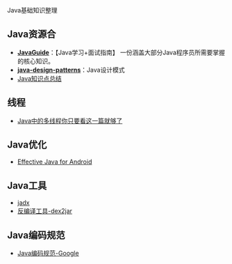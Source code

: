 Java基础知识整理


## Java资源合
* [**JavaGuide**](https://github.com/Snailclimb/JavaGuide)：【Java学习+面试指南】 一份涵盖大部分Java程序员所需要掌握的核心知识。
* [**java-design-patterns**](https://github.com/iluwatar/java-design-patterns)：Java设计模式
* [Java知识点总结](/Java/JavaSummary.md)

## 线程
* [Java中的多线程你只要看这一篇就够了](https://www.cnblogs.com/wxd0108/p/5479442.html)

## Java优化
* [Effective Java for Android](/Java/Effect/EffectiveJava4Android.md)

## Java工具
* [jadx](https://github.com/skylot/jadx)
* [反编译工具-dex2jar](https://github.com/pxb1988/dex2jar)

## Java编码规范
* [Java编码规范-Google](/Standard/JavaStandard.md)